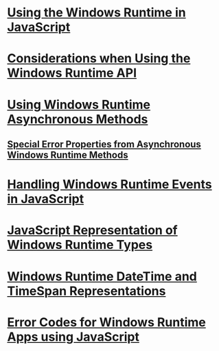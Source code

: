 # [Using the Windows Runtime in JavaScript](using-the-windows-runtime-in-javascript.md)
# [Considerations when Using the Windows Runtime API](considerations-when-using-the-windows-runtime-api.md)
# [Using Windows Runtime Asynchronous Methods](using-windows-runtime-asynchronous-methods.md)
## [Special Error Properties from Asynchronous Windows Runtime Methods](special-error-properties-from-asynchronous-windows-runtime-methods.md)
# [Handling Windows Runtime Events in JavaScript](handling-windows-runtime-events-in-javascript.md)
# [JavaScript Representation of Windows Runtime Types](javascript-representation-of-windows-runtime-types.md)
# [Windows Runtime DateTime and TimeSpan Representations](windows-runtime-datetime-and-timespan-representations.md)
# [Error Codes for Windows Runtime Apps using JavaScript](error-codes-for-windows-runtime-apps-using-javascript.md)
